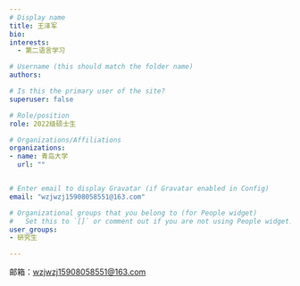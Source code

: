 ```yaml
---
# Display name
title: 王泽军
bio: 
interests:
  - 第二语言学习

# Username (this should match the folder name)
authors:

# Is this the primary user of the site?
superuser: false

# Role/position
role: 2022级硕士生

# Organizations/Affiliations
organizations:
- name: 青岛大学
  url: ""


# Enter email to display Gravatar (if Gravatar enabled in Config)
email: "wzjwzj15908058551@163.com"

# Organizational groups that you belong to (for People widget)
#   Set this to `[]` or comment out if you are not using People widget.
user_groups:
- 研究生

---
```




邮箱：wzjwzj15908058551@163.com
